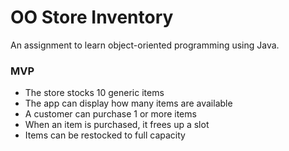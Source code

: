 # OO Store Inventory

An assignment to learn object-oriented programming using Java. 

### MVP
- The store stocks 10 generic items
- The app can display how many items are available
- A customer can purchase 1 or more items
- When an item is purchased, it frees up a slot
- Items can be restocked to full capacity